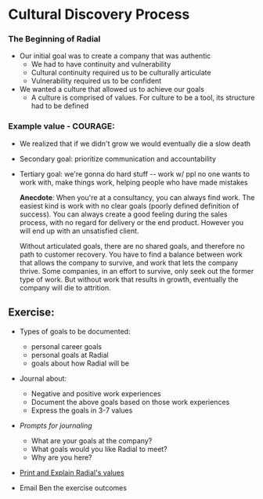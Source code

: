 # Cultural Discovery Process

### The Beginning of Radial

- Our initial goal was to create a company that was authentic
    - We had to have continuity and vulnerability
    - Cultural continuity required us to be culturally articulate
    - Vulnerability required us to be confident
- We wanted a culture that allowed us to achieve our goals
    - A culture is comprised of values. For culture to be a tool, its structure had to be defined

### Example value - COURAGE:
- We realized that if we didn't grow we would eventually die a slow death
- Secondary goal: prioritize communication and accountability
- Tertiary goal: we're gonna do hard stuff -- work w/ ppl no one wants to work with, make things work, helping people who have made mistakes

  **Anecdote**: When you're at a consultancy, you can always find work. The easiest kind is work with no clear goals (poorly defined definition of success). You can always create a good feeling during the sales process, with no regard for delivery or the end product. However you will end up with an unsatisfied client.

  Without articulated goals, there are no shared goals, and therefore no path to customer recovery. You have to find a balance between work that allows the company to survive, and work that lets the company thrive. Some companies, in an effort to survive, only seek out the former type of work. But without work that results in growth, eventually the company will die to attrition.

## Exercise:

- Types of goals to be documented:
  - personal career goals
  - personal goals at Radial
  - goals about how Radial will be

- Journal about:
    - Negative and positive work experiences
    - Document the above goals based on those work experiences
    - Express the goals in 3-7 values
- *Prompts for journaling*
    - What are your goals at the company?
    - What goals would you like Radial to meet?
    - Why are you here?
- [Print and Explain Radial's values](https://docs.google.com/document/d/1hKsVmu2wRSdnbVm6xqWsm3zc3fERbJXVH7N4ANy8jI0/edit)
- Email Ben the exercise outcomes
